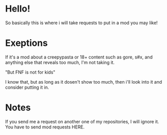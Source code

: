 # Hello!

So basically this is where i will take requests to put in a mod you may like!

# Exeptions

If it's a mod about a creepypasta or 18+ content such as gore, s#x, and anything else that reveals too much, I'm not taking it.

"But FNF is not for kids"

I know that, but as long as it dosen't show too much, then i'll look into it and consider putting it in.

# Notes

If you send me a request on another one of my repositories, I will ignore it. You have to send mod requests HERE.
